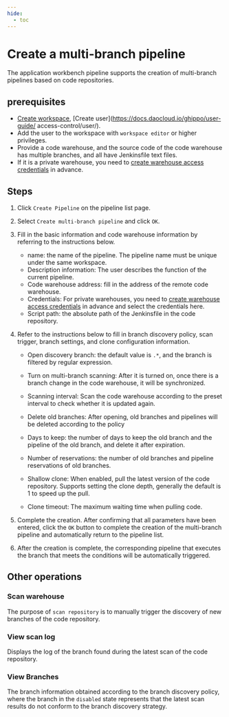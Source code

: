 ```yaml
---
hide:
  - toc
---
```


# Create a multi-branch pipeline

The application workbench pipeline supports the creation of multi-branch pipelines based on code repositories.

## prerequisites

- [Create workspace](https://docs.daocloud.io/ghippo/user-guide/workspace/workspace/), [Create user](https://docs.daocloud.io/ghippo/user-guide/ access-control/user/).
- Add the user to the workspace with `workspace editor` or higher privileges.
- Provide a code warehouse, and the source code of the code warehouse has multiple branches, and all have Jenkinsfile text files.
- If it is a private warehouse, you need to [create warehouse access credentials](https://docs.daocloud.io/amamba/user-guide/pipeline/credential/) in advance.

## Steps

1. Click `Create Pipeline` on the pipeline list page.

2. Select `Create multi-branch pipeline` and click `OK`.

    <!--![]()screenshots-->

3. Fill in the basic information and code warehouse information by referring to the instructions below.

    - name: the name of the pipeline. The pipeline name must be unique under the same workspace.
    - Description information: The user describes the function of the current pipeline.
    - Code warehouse address: fill in the address of the remote code warehouse.
    - Credentials: For private warehouses, you need to [create warehouse access credentials](https://docs.daocloud.io/amamba/user-guide/pipeline/credential/) in advance and select the credentials here.
    - Script path: the absolute path of the Jenkinsfile in the code repository.

    <!--![]()screenshots-->

4. Refer to the instructions below to fill in branch discovery policy, scan trigger, branch settings, and clone configuration information.

    - Open discovery branch: the default value is `.*`, and the branch is filtered by regular expression.
    - Turn on multi-branch scanning: After it is turned on, once there is a branch change in the code warehouse, it will be synchronized.
    - Scanning interval: Scan the code warehouse according to the preset interval to check whether it is updated again.
    - Delete old branches: After opening, old branches and pipelines will be deleted according to the policy
    - Days to keep: the number of days to keep the old branch and the pipeline of the old branch, and delete it after expiration.
    - Number of reservations: the number of old branches and pipeline reservations of old branches.
    - Shallow clone: ​​When enabled, pull the latest version of the code repository. Supports setting the clone depth, generally the default is 1 to speed up the pull.
    - Clone timeout: The maximum waiting time when pulling code.

        <!--![]()screenshots-->

5. Complete the creation. After confirming that all parameters have been entered, click the `OK` button to complete the creation of the multi-branch pipeline and automatically return to the pipeline list.

    <!--![]()screenshots-->

6. After the creation is complete, the corresponding pipeline that executes the branch that meets the conditions will be automatically triggered.

    <!--![]()screenshots-->

## Other operations

### Scan warehouse

The purpose of `scan repository` is to manually trigger the discovery of new branches of the code repository.

<!--![]()screenshots-->

### View scan log

Displays the log of the branch found during the latest scan of the code repository.

<!--![]()screenshots-->

### View Branches

The branch information obtained according to the branch discovery policy, where the branch in the `disabled` state represents that the latest scan results do not conform to the branch discovery strategy.

<!--![]()screenshots-->